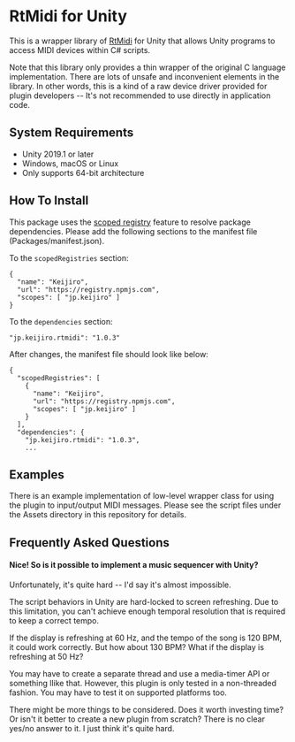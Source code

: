 RtMidi for Unity
================

This is a wrapper library of [RtMidi] for Unity that allows Unity programs to
access MIDI devices within C# scripts.

[RtMidi]: https://github.com/thestk/rtmidi

Note that this library only provides a thin wrapper of the original C language
implementation. There are lots of unsafe and inconvenient elements in the
library. In other words, this is a kind of a raw device driver provided for
plugin developers -- It's not recommended to use directly in application code.

System Requirements
-------------------

- Unity 2019.1 or later
- Windows, macOS or Linux
- Only supports 64-bit architecture

How To Install
--------------

This package uses the [scoped registry] feature to resolve package
dependencies. Please add the following sections to the manifest file
(Packages/manifest.json).

[scoped registry]: https://docs.unity3d.com/Manual/upm-scoped.html

To the `scopedRegistries` section:

```
{
  "name": "Keijiro",
  "url": "https://registry.npmjs.com",
  "scopes": [ "jp.keijiro" ]
}
```

To the `dependencies` section:

```
"jp.keijiro.rtmidi": "1.0.3"
```

After changes, the manifest file should look like below:

```
{
  "scopedRegistries": [
    {
      "name": "Keijiro",
      "url": "https://registry.npmjs.com",
      "scopes": [ "jp.keijiro" ]
    }
  ],
  "dependencies": {
    "jp.keijiro.rtmidi": "1.0.3",
    ...
```

Examples
--------

There is an example implementation of low-level wrapper class for using the
plugin to input/output MIDI messages. Please see the script files under the
Assets directory in this repository for details.

Frequently Asked Questions
--------------------------

#### Nice! So is it possible to implement a music sequencer with Unity?

Unfortunately, it's quite hard -- I'd say it's almost impossible.

The script behaviors in Unity are hard-locked to screen refreshing. Due to this
limitation, you can't achieve enough temporal resolution that is required to
keep a correct tempo.

If the display is refreshing at 60 Hz, and the tempo of the song is 120 BPM, it
could work correctly. But how about 130 BPM? What if the display is refreshing
at 50 Hz?

You may have to create a separate thread and use a media-timer API or something
llike that. However, this plugin is only tested in a non-threaded fashion. You
may have to test it on supported platforms too.

There might be more things to be considered. Does it worth investing time? Or
isn't it better to create a new plugin from scratch? There is no clear yes/no
answer to it. I just think it's quite hard.

